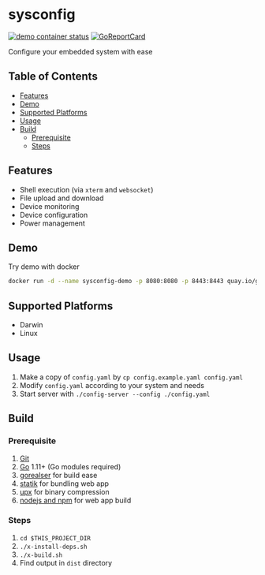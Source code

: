 # sysconfig

[![demo container status](https://quay.io/repository/goiiot/sysconfig/status)](https://quay.io/repository/goiiot/sysconfig)
 [![GoReportCard](https://goreportcard.com/badge/goiiot/sysconfig)](https://goreportcard.com/report/github.com/goiiot/sysconfig)

Configure your embedded system with ease

## Table of Contents

- [Features](#features)
- [Demo](#demo)
- [Supported Platforms](#supported-platforms)
- [Usage](#usage)
- [Build](#build)
    - [Prerequisite](#prerequisite)
    - [Steps](#steps)

## Features

- Shell execution (via `xterm` and `websocket`)
- File upload and download
- Device monitoring
- Device configuration
- Power management

## Demo

Try demo with docker

```bash
docker run -d --name sysconfig-demo -p 8080:8080 -p 8443:8443 quay.io/goiiot/sysconfig:latest
```

## Supported Platforms

- Darwin
- Linux

## Usage

1. Make a copy of `config.yaml` by `cp config.example.yaml config.yaml`
2. Modify `config.yaml` according to your system and needs
3. Start server with `./config-server --config ./config.yaml`

## Build

### Prerequisite

1. [Git](https://git-scm.com/)
2. [Go](https://golang.org/) 1.11+ (Go modules required)
3. [gorealser](https://goreleaser.com) for build ease
4. [statik](https://github.com/rakyll/statik) for bundling web app
5. [upx](https://github.com/upx/upx) for binary compression
6. [nodejs and npm](https://nodejs.org) for web app build

### Steps

1. `cd $THIS_PROJECT_DIR`
2. `./x-install-deps.sh`
3. `./x-build.sh`
4. Find output in `dist` directory

